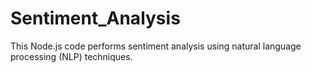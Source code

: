 # Sentiment_Analysis
This Node.js code performs sentiment analysis using natural language processing (NLP) techniques. 
